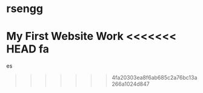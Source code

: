 # rsengg
My First Website Work
<<<<<<< HEAD
fa
=======
es
>>>>>>> 4fa20303ea8f6ab685c2a76bc13a266a1024d847

